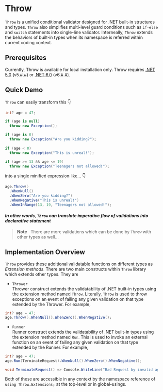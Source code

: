 # Throw
`Throw` is a unified conditional validator designed for .NET built-in structures and types. `Throw` also simplifies multi-level guard conditions such as `if-else` and `switch` statements into single-line validator. Interneally, `Throw` extends the behaviors of built-in types when its namespace is referred within current coding context.

## Prerequisites
Currently, Throw is available for local installation only. Throw requires [.NET 5.0](https://dotnet.microsoft.com/en-us/download/dotnet/5.0) (v5.#.#) or [.NET 6.0](https://dotnet.microsoft.com/en-us/download/dotnet/6.0) (v6.#.#).

## Quick Demo
`Throw` can easily transform this 👇
```C#
int? age = 47;

if (age is null)
  throw new Exception();

if (age is 0)
  throw new Exception("Are you kidding?");
  
if (age < 0)
  throw new Exception("This is unreal!");
  
if (age >= 13 && age <= 19)
  throw new Exception("Teenagers not allowed!");
```
into a single minified expression like... 👇
```C#
age.Throw()
  .WhenNull()
  .WhenZero("Are you kidding?")
  .WhenNegative("This is unreal!")
  .WhenInRange(13, 19, "Teenagers not allowed!");
```
#### _In other words, `Throw` can translate imperative flow of validations into declarative statement_
> **Note** &nbsp; There are more validations which can be done by `Throw` with other types as well...

## Implementation Overview
`Throw` provides these additional validatable functions on different types as _Extension methods_. There are two main constructs within `Throw` library which extends other types. They are
* `Thrower`  
Thrower construct extends the validatability of .NET built-in types using the extension method named `Throw`. Literally, `Throw` is used to throw exceptions on an event of failing any given validation on that type extended by the Thrower. For example,
```C#
int? age = 47;
age.Throw().WhenNull().WhenZero().WhenNegative();
```
* `Runner`  
Runner construct extends the validatability of .NET built-in types using the extension method named `Run`. This is used to invoke an external function on an event of failing any given validation on that type extended by the Runner. For example,
```C#
int? age = 47;
age.Run(TerminateRequest).WhenNull().WhenZero().WhenNegative();

void TerminateRequest() => Console.WriteLine("Bad Request by invalid age!");
```

Both of these are accessible in any context by the namespace reference of `using Throw.Extensions;` at the top-level or in global-usings.
